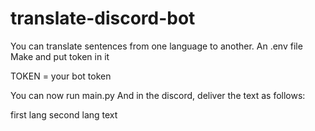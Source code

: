 # translate-discord-bot
You can translate sentences from one language to another.
An .env file Make and put token in it

TOKEN = your bot token

You can now run main.py
And in the discord, deliver the text as follows:

first lang     second lang
text
